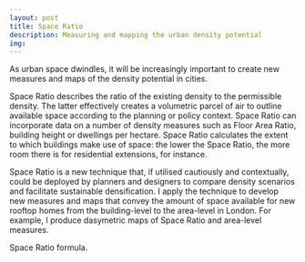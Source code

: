 ```yaml
---
layout: post
title: Space Ratio
description: Measuring and mapping the urban density potential
img: 
---
```


As urban space dwindles, it will be increasingly important to create new measures and maps of the density potential in cities.

Space Ratio describes the ratio of the existing density to the permissible density. The latter effectively creates a volumetric parcel of air to outline available space according to the planning or policy context. Space Ratio can incorporate data on a number of density measures such as Floor Area Ratio, building height or dwellings per hectare. Space Ratio calculates the extent to which buildings make use of space: the lower the Space Ratio, the more room there is for residential extensions, for instance.

Space Ratio is a new technique that, if utilised cautiously and contextually, could be deployed by planners and designers to compare density scenarios and facilitate sustainable densification. I apply the technique to develop new measures and maps that convey the amount of space available for new rooftop homes from the building-level to the area-level in London. For example, I produce dasymetric maps of Space Ratio and area-level measures.

<div class="col">
	<img class="col" src="{{ site.baseurl }}/img/portfolio_space_ratio_formula.png" alt="" title=""/>
</div>

<div class="col three caption">
	Space Ratio formula.
</div>
